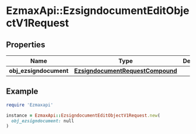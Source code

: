 # EzmaxApi::EzsigndocumentEditObjectV1Request

## Properties

| Name | Type | Description | Notes |
| ---- | ---- | ----------- | ----- |
| **obj_ezsigndocument** | [**EzsigndocumentRequestCompound**](EzsigndocumentRequestCompound.md) |  |  |

## Example

```ruby
require 'Ezmaxapi'

instance = EzmaxApi::EzsigndocumentEditObjectV1Request.new(
  obj_ezsigndocument: null
)
```

